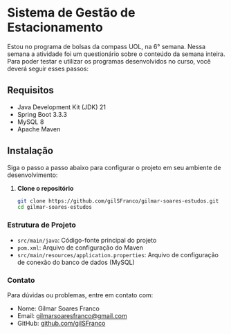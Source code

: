 # Sistema de Gestão de Estacionamento

Estou no programa de bolsas da compass UOL, na 6° semana. Nessa semana a atividade
foi um questionário sobre o conteúdo da semana inteira. Para poder testar e utilizar
os programas desenvolvidos no curso, você deverá seguir esses passos:

## Requisitos

- Java Development Kit (JDK) 21
- Spring Boot 3.3.3
- MySQL 8
- Apache Maven

## Instalação

Siga o passo a passo abaixo para configurar o projeto em seu ambiente de desenvolvimento:

1. **Clone o repositório**

   ```bash
   git clone https://github.com/gilSFranco/gilmar-soares-estudos.git
   cd gilmar-soares-estudos
   ```

### Estrutura de Projeto

 * `src/main/java`: Código-fonte principal do projeto
 * `pom.xml`: Arquivo de configuração do Maven
 * `src/main/resources/application.properties`: Arquivo de configuração de conexão do banco de dados (MySQL)

 ### Contato

 Para dúvidas ou problemas, entre em contato com:

 * Nome: Gilmar Soares Franco
 * Email: gilmarsoaresfranco@gmail.com
 * GitHub: [github.com/gilSFranco ](https://github.com/gilSFranco)